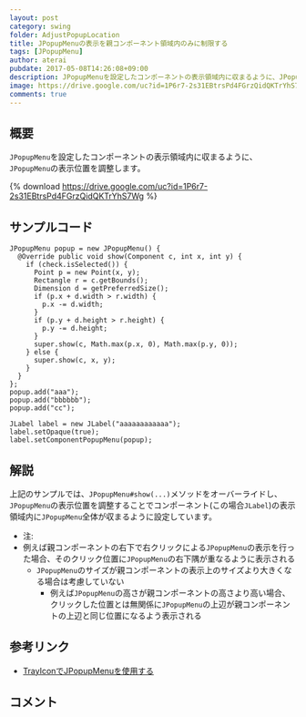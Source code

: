 ```yaml
---
layout: post
category: swing
folder: AdjustPopupLocation
title: JPopupMenuの表示を親コンポーネント領域内のみに制限する
tags: [JPopupMenu]
author: aterai
pubdate: 2017-05-08T14:26:08+09:00
description: JPopupMenuを設定したコンポーネントの表示領域内に収まるように、JPopupMenuの表示位置を調整します。
image: https://drive.google.com/uc?id=1P6r7-2s31EBtrsPd4FGrzQidQKTrYhS7Wg
comments: true
---
```

## 概要
`JPopupMenu`を設定したコンポーネントの表示領域内に収まるように、`JPopupMenu`の表示位置を調整します。

{% download https://drive.google.com/uc?id=1P6r7-2s31EBtrsPd4FGrzQidQKTrYhS7Wg %}

## サンプルコード
<pre class="prettyprint"><code>JPopupMenu popup = new JPopupMenu() {
  @Override public void show(Component c, int x, int y) {
    if (check.isSelected()) {
      Point p = new Point(x, y);
      Rectangle r = c.getBounds();
      Dimension d = getPreferredSize();
      if (p.x + d.width &gt; r.width) {
        p.x -= d.width;
      }
      if (p.y + d.height &gt; r.height) {
        p.y -= d.height;
      }
      super.show(c, Math.max(p.x, 0), Math.max(p.y, 0));
    } else {
      super.show(c, x, y);
    }
  }
};
popup.add("aaa");
popup.add("bbbbbb");
popup.add("cc");

JLabel label = new JLabel("aaaaaaaaaaaa");
label.setOpaque(true);
label.setComponentPopupMenu(popup);
</code></pre>

## 解説
上記のサンプルでは、`JPopupMenu#show(...)`メソッドをオーバーライドし、`JPopupMenu`の表示位置を調整することでコンポーネント(この場合`JLabel`)の表示領域内に`JPopupMenu`全体が収まるように設定しています。

- 注:
- 例えば親コンポーネントの右下で右クリックによる`JPopupMenu`の表示を行った場合、そのクリック位置に`JPopupMenu`の右下隅が重なるように表示される
    - `JPopupMenu`のサイズが親コンポーネントの表示上のサイズより大きくなる場合は考慮していない
        - 例えば`JPopupMenu`の高さが親コンポーネントの高さより高い場合、クリックした位置とは無関係に`JPopupMenu`の上辺が親コンポーネントの上辺と同じ位置になるよう表示される

<!-- dummy comment line for breaking list -->

## 参考リンク
- [TrayIconでJPopupMenuを使用する](https://ateraimemo.com/Swing/TrayIconPopupMenu.html)

<!-- dummy comment line for breaking list -->

## コメント
